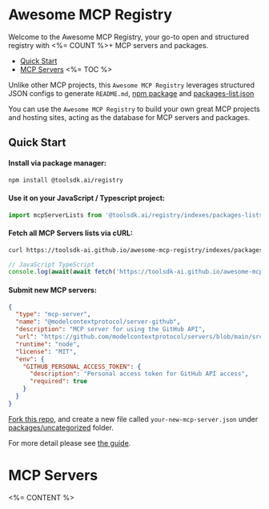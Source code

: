 # Awesome MCP Registry

Welcome to the Awesome MCP Registry, your go-to open and structured registry with <%= COUNT %>+ MCP servers and packages.

- [Quick Start](#quick-start)
- [MCP Servers](#mcp-servers)
<%= TOC %>

Unlike other MCP projects, this `Awesome MCP Registry` leverages structured JSON configs to generate `README.md`, [npm package](https://www.npmjs.com/package/@toolsdk.ai/registry) and [packages-list.json](https://toolsdk-ai.github.io/awesome-mcp-registry/indexes/packages-list.json)

You can use the `Awesome MCP Registry` to build your own great MCP projects and hosting sites, acting as the database for MCP servers and packages.


<a id="quick-start"></a>

## Quick Start

#### Install via package manager:

```bash
npm install @toolsdk.ai/registry
```

#### Use it on your JavaScript / Typescript project:

```ts
import mcpServerLists from '@toolsdk.ai/registry/indexes/packages-lists.json';
```

#### Fetch all MCP Servers lists via cURL:

```bash
curl https://toolsdk-ai.github.io/awesome-mcp-registry/indexes/packages-list.json
```

```ts
// JavaScript TypeScript
console.log(await(await fetch('https://toolsdk-ai.github.io/awesome-mcp-registry/indexes/packages-list.json')).json());
```

#### Submit new MCP servers:

```json
{
  "type": "mcp-server",
  "name": "@modelcontextprotocol/server-github",
  "description": "MCP server for using the GitHub API",
  "url": "https://github.com/modelcontextprotocol/servers/blob/main/src/github",
  "runtime": "node",
  "license": "MIT",
  "env": {
    "GITHUB_PERSONAL_ACCESS_TOKEN": {
      "description": "Personal access token for GitHub API access",
      "required": true
    }
  }
}
```

[Fork this repo](https://github.com/toolsdk-ai/awesome-mcp-registry/fork), and create a new file called `your-new-mcp-server.json` under [packages/uncategorized](./packages/uncategorized) folder.

For more detail please see [the guide](./docs/guide.md).

# MCP Servers

<%= CONTENT %>
